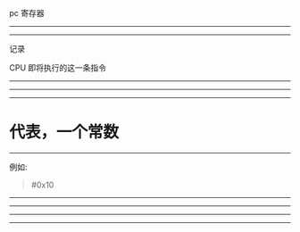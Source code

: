 pc 寄存器


<hr>


<hr>


记录

CPU 即将执行的这一条指令





<hr>



<hr>


<hr>

# 代表，一个常数


<hr>




例如:

> #0x10

<hr>


<hr>









<hr>


<hr>

